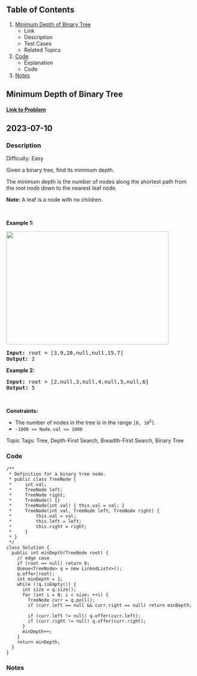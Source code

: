 ## Table of Contents
1. [Minimum Depth of Binary Tree](#Minimum-Depth-of-Binary-Tree)
	- Link
	- Description
	- Test Cases
	- Related Topics
2. [Code](#Code)
	- Explanation
	- Code
3. [Notes](#Notes)

## Minimum Depth of Binary Tree
#### <a href="https://leetcode.com/problems/minimum-depth-of-binary-tree/"> Link to Problem</a>
## 2023-07-10

### Description
Difficulty: Easy
<p>Given a binary tree, find its minimum depth.</p>

<p>The minimum depth is the number of nodes along the shortest path from the root node down to the nearest leaf node.</p>

<p><strong>Note:</strong>&nbsp;A leaf is a node with no children.</p>

<p>&nbsp;</p>
<p><strong class="example">Example 1:</strong></p>
<img alt="" src="https://assets.leetcode.com/uploads/2020/10/12/ex_depth.jpg" style="width: 432px; height: 302px;" />
<pre>
<strong>Input:</strong> root = [3,9,20,null,null,15,7]
<strong>Output:</strong> 2
</pre>

<p><strong class="example">Example 2:</strong></p>

<pre>
<strong>Input:</strong> root = [2,null,3,null,4,null,5,null,6]
<strong>Output:</strong> 5
</pre>

<p>&nbsp;</p>
<p><strong>Constraints:</strong></p>

<ul>
	<li>The number of nodes in the tree is in the range <code>[0, 10<sup>5</sup>]</code>.</li>
	<li><code>-1000 &lt;= Node.val &lt;= 1000</code></li>
</ul>


Topic Tags: Tree, Depth-First Search, Breadth-First Search, Binary Tree 
	
### Code
```  
/**
 * Definition for a binary tree node.
 * public class TreeNode {
 *     int val;
 *     TreeNode left;
 *     TreeNode right;
 *     TreeNode() {}
 *     TreeNode(int val) { this.val = val; }
 *     TreeNode(int val, TreeNode left, TreeNode right) {
 *         this.val = val;
 *         this.left = left;
 *         this.right = right;
 *     }
 * }
 */
class Solution {
  public int minDepth(TreeNode root) {
    // edge case
    if (root == null) return 0;
    Queue<TreeNode> q = new LinkedList<>();
    q.offer(root);
    int minDepth = 1;
    while (!q.isEmpty()) {
      int size = q.size();
      for (int i = 0; i < size; ++i) {
        TreeNode curr = q.poll();
        if (curr.left == null && curr.right == null) return minDepth;
        
        if (curr.left != null) q.offer(curr.left);
        if (curr.right != null) q.offer(curr.right);
      }
      minDepth++;
    }
    return minDepth;
  }
} 
```
### Notes
 